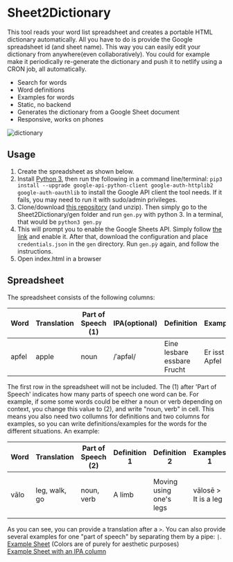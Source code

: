 # Sheet2Dictionary
This tool reads your word list spreadsheet and creates a portable HTML dictionary automatically. All you have to do is provide the Google spreadsheet id (and sheet name). This way you can easily edit your dictionary from anywhere(even collaboratively). You could for example make it periodically re-generate the dictionary and push it to netlify using a CRON job, all automatically.
 
* Search for words
* Word definitions
* Examples for words
* Static, no backend
* Generates the dictionary from a Google Sheet document
* Responsive, works on phones

![dictionary](https://i.imgur.com/lAUrPS1.png)

## Usage
1. Create the spreadsheet as shown below.
2. Install [Python 3](https://www.python.org/downloads/release/python-373/), then run the following in a command line/terminal: `pip3 install --upgrade google-api-python-client google-auth-httplib2 google-auth-oauthlib` to install the Google API client the tool needs. If it fails, you may need to run it with sudo/admin privileges.
3. Clone/download [this repository](https://github.com/PaddiM8/Sheet2Dictionary/archive/master.zip) (and unzip). Then simply go to the Sheet2Dictionary/gen folder and run `gen.py` with python 3. In a terminal, that would be `python3 gen.py`
4. This will prompt you to enable the Google Sheets API. Simply follow [the link](https://developers.google.com/sheets/api/quickstart/python?authuser=1) and enable it. After that, download the configuration and place `credentials.json` in the `gen` directory. Run `gen.pỳ` again, and follow the instructions.
4. Open index.html in a browser

## Spreadsheet
The spreadsheet consists of the following columns:  

| Word | Translation | Part of Speech (1) | IPA(optional) | Definition | Examples |
|---|---|---|---|---|---|
| apfel| apple | noun | /ˈapfəl/ | Eine lesbare essbare Frucht | Er isst der Apfel |

The first row in the spreadsheet will not be included. The (1) after 'Part of Speech' indicates how many parts of speech one word can be. For example, if some some words could be either a noun or verb depending on context, you change this value to (2), and write "noun, verb" in cell. This means you also need two collumns for definitions and two columns for examples, so you can write definitions/examples for the words for the different situations. An example: 

| Word | Translation | Part of Speech (2) | Definition 1 | Definition 2 | Examples 1 | Example 2 |
|---|---|---|---|---|---|---|
| vālo| leg, walk, go | noun, verb | A limb | Moving using one's legs | vālosē > It is a leg | vālon toralu > I walk to the house |

As you can see, you can provide a translation after a `>`. You can also provide several examples for one "part of speech" by separating them by a pipe: `|`.  
[Example Sheet](https://docs.google.com/spreadsheets/d/1_te9ZTrF1mvLh3p8U_uhptGdGzOtBWBbvMA0dXGV15c/edit?usp=sharing)
(Colors are of purely for aesthetic purposes)  
[Example Sheet with an IPA column](https://docs.google.com/spreadsheets/d/1aku5t5W1UJcxVLz2l9HiSpuDXbgQT-3nQTrYV8dmo6k/edit?usp=sharing)
